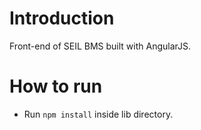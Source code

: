# Introduction
Front-end of SEIL BMS built with AngularJS.

# How to run
* Run `npm install` inside lib directory.